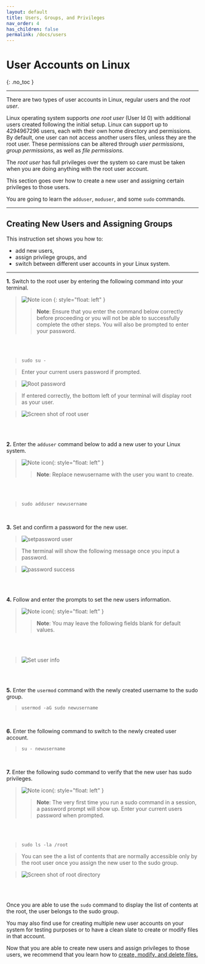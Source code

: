 ```yaml
---
layout: default
title: Users, Groups, and Privileges
nav_order: 4
has_children: false
permalink: /docs/users
---
```


# User Accounts on Linux
{: .no_toc }

---

There are two types of user accounts in Linux, regular users and the _root user_.

Linux operating system supports _one root user_ (User Id 0) with additional users created following the initial setup. Linux can support up to 4294967296 users, each with their own home directory and permissions. By default, one user can not access another users files, unless they are the root user. These permissions can be altered through _user permissions_, _group permissions_, as well as _file permissions_.

The _root user_ has full privileges over the system so care must be taken when you are doing anything with the root user account.

This section goes over how to create a new user and assigning certain privileges to those users.

You are going to learn the `adduser`, `moduser`, and some `sudo` commands.

---

## Creating New Users and Assigning Groups

This instruction set shows you how to:
- add new users,
- assign privilege groups, and
- switch between different user accounts in your Linux system.

---

**1.** Switch to the root user by entering the following command into your terminal.

>![Note icon](https://github.com/dl90/linux-basics/blob/gh-pages/docs/images/icons/note.png?raw=true "Note")
{: style="float: left" } 
>> **Note**: Ensure that you enter the command below correctly before proceeding or you will not be able to successfully complete the other steps. You will also be prompted to enter your password.
<br />
<br />

>```
>sudo su -
>```

>Enter your current users password if prompted.

>![Root password](https://github.com/dl90/linux-basics/blob/gh-pages/docs/images/users/pass.png?raw=true "root password")

>If entered correctly, the bottom left of your terminal will display root as your user.

>![Screen shot of root user](https://github.com/dl90/linux-basics/blob/gh-pages/docs/images/users/rootuser.png?raw=true "Image of user on root account")
<br />
<br />

**2.** Enter the `adduser` command below to add a new user to your Linux system.

>![Note icon](https://github.com/dl90/linux-basics/blob/gh-pages/docs/images/icons/note.png?raw=true "Note"){: style="float: left" } 
>> **Note**: Replace newusername with the user you want to create.
<br />
<br />

>```
>sudo adduser newusername
>```
<br />

**3.** Set and confirm a password for the new user.

>![setpassword user](https://github.com/dl90/linux-basics/blob/gh-pages/docs/images/users/create1.png?raw=true "password set for new user")

>The terminal will show the following message once you input a password.

>![password success](https://github.com/dl90/linux-basics/blob/gh-pages/docs/images/users/create2.png?raw=true "Password success")
<br />
<br />

**4.** Follow and enter the prompts to set the new users information. 

>![Note icon](https://github.com/dl90/linux-basics/blob/gh-pages/docs/images/icons/note.png?raw=true "Note"){: style="float: left" } 
>> **Note**: You may leave the following fields blank for default values.  
<br />
<br />

>![Set user info](https://github.com/dl90/linux-basics/blob/gh-pages/docs/images/users/create3.png?raw=true "set user info")
<br />
<br />

**5.** Enter the `usermod` command with the newly created username to the sudo group.

>```
>usermod -aG sudo newusername
>```
<br />

**6.** Enter the following command to switch to the newly created user account.

>```
>su - newusername
>```
<br />

**7.** Enter the following sudo command to verify that the new user has sudo privileges.

>![Note icon](https://github.com/dl90/linux-basics/blob/gh-pages/docs/images/icons/note.png?raw=true "Note"){: style="float: left" } 
>> **Note**: The very first time you run a sudo command in a session, a password prompt will show up. Enter your current users password when prompted.
<br />
<br />

>```
>sudo ls -la /root
>```

>You can see the a list of contents that are normally accessible only by the root user once you assign the new user to the sudo group.

>![Screen shot of root directory](https://github.com/dl90/linux-basics/blob/gh-pages/docs/images/users/sudo-ss.png?raw=true "Root directory contents")
<br />
<br />

Once you are able to use the `sudo` command to display the list of contents at the root, the user belongs to the sudo group.

You may also find use for creating multiple new user accounts on your system for testing purposes or to have a clean slate to create or modify files in that account.

Now that you are able to create new users and assign privileges to those users, we recommend that you learn how to [create, modify, and delete files.](https://dl90.github.io/linux-basics/docs/files)
